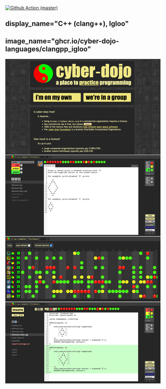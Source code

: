 [![Github Action (master)](https://github.com/cyber-dojo-languages/clangplusplus-igloo/actions/workflows/main.yml/badge.svg)](https://github.com/cyber-dojo-languages/clangplusplus-igloo/actions)

## display_name="C++ (clang++), Igloo"
## image_name="ghcr.io/cyber-dojo-languages/clangpp_igloo"

![cyber-dojo.org home page](https://github.com/cyber-dojo/cyber-dojo/blob/master/shared/home_page_snapshot.png)